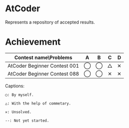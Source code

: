 # AtCoder
Represents a repository of accepted results.

# Achievement

|Contest name\Problems|A|B|C|D|
|:--:|:--:|:--:|:--:|:--:|
|AtCoder Beginner Contest 001|◯|◯|△|✕|
|AtCoder Beginner Contest 088|◯|◯|✕|✕|

Captions:

    ◯: By myself.

    △: With the help of commetary.

    ✕: Unsolved.

    --: Not yet started.